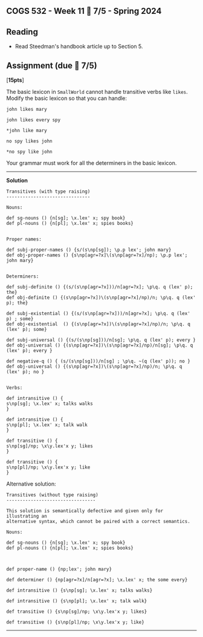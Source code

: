 COGS 532 - Week 11 :calendar: 7/5 - Spring 2024
-----------------------------------------------

Reading
-------
* Read Steedman's handbook article up to Section 5.

Assignment (due :calendar: 7/5)
----------

[**15pts**]

The basic lexicon in `SmallWorld` cannot handle transitive verbs like `likes`.
Modify the basic lexicon so that you can handle:

`john likes mary`

`john likes every spy`

`*john like mary`

`no spy likes john`

`*no spy like john`


Your grammar must work for all the determiners in the basic lexicon.

---------------------
**Solution**

```
Transitives (with type raising)
-------------------------------

Nouns:

def sg-nouns () {n[sg]; \x.lex' x; spy book}
def pl-nouns () {n[pl]; \x.lex' x; spies books}


Proper names:

def subj-proper-names () {s/(s\np[sg]); \p.p lex'; john mary}
def obj-proper-names () {s\np[agr=?x]\(s\np[agr=?x]/np); \p.p lex'; john mary}


Determiners:

def subj-definite () {(s/(s\np[agr=?x]))/n[agr=?x]; \p\q. q (lex' p); the}
def obj-definite () {(s\np[agr=?x])\(s\np[agr=?x]/np)/n; \p\q. q (lex' p); the}

def subj-existential () {(s/(s\np[agr=?x]))/n[agr=?x]; \p\q. q (lex' p) ; some}
def obj-existential  () {(s\np[agr=?x])\(s\np[agr=?x]/np)/n; \p\q. q (lex' p); some}

def subj-universal () {(s/(s\np[sg]))/n[sg]; \p\q. q (lex' p); every }
def obj-universal () {(s\np[agr=?x])\(s\np[agr=?x]/np)/n[sg]; \p\q. q (lex' p); every }

def negative-q () { (s/(s\np[sg]))/n[sg] ; \p\q. ~(q (lex' p)); no }
def obj-universal () {(s\np[agr=?x])\(s\np[agr=?x]/np)/n; \p\q. q (lex' p); no }


Verbs:

def intransitive () {
s\np[sg]; \x.lex' x; talks walks
}

def intransitive () {
s\np[pl]; \x.lex' x; talk walk
}

def transitive () {
s\np[sg]/np; \x\y.lex'x y; likes
}

def transitive () {
s\np[pl]/np; \x\y.lex'x y; like
}
```

Alternative solution:

```
Transitives (without type raising)
---------------------------------

This solution is semantically defective and given only for illustrating an
alternative syntax, which cannot be paired with a correct semantics.

Nouns:

def sg-nouns () {n[sg]; \x.lex' x; spy book}
def pl-nouns () {n[pl]; \x.lex' x; spies books}



def proper-name () {np;lex'; john mary}

def determiner () {np[agr=?x]/n[agr=?x]; \x.lex' x; the some every}

def intransitive () {s\np[sg]; \x.lex' x; talks walks}

def intransitive () {s\np[pl]; \x.lex' x; talk walk}

def transitive () {s\np[sg]/np; \x\y.lex'x y; likes}

def transitive () {s\np[pl]/np; \x\y.lex'x y; like}
```

---------------------


